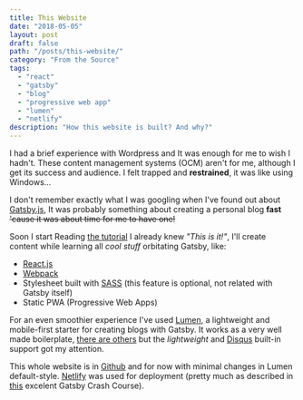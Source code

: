 ```yaml
---
title: This Website
date: "2018-05-05"
layout: post
draft: false
path: "/posts/this-website/"
category: "From the Source"
tags:
  - "react"
  - "gatsby"
  - "blog"
  - "progressive web app"
  - "lumen"
  - "netlify"
description: "How this website is built? And why?"
---
```


I had a brief experience with Wordpress and It was enough for me to wish I hadn't. These content management systems (OCM) aren't for me, although I get its success and audience. I felt trapped and **restrained**, it was like using Windows...

I don't remember exactly what I was googling when I've found out about [Gatsby.js](https://www.gatsbyjs.org/), It was probably something about creating a personal blog **fast** ~~'cause it was about time for me to have one!~~

Soon I start Reading [the tutorial](https://www.gatsbyjs.org/tutorial/) I already knew *"This is it!"*, I'll create content while learning all _cool stuff_ orbitating Gatsby, like:
- [React.js](https://reactjs.org/)
- [Webpack](https://webpack.js.org/)
- Stylesheet built with [SASS](https://sass-lang.com/) (this feature is optional, not related with Gatsby itself)
- Static PWA (Progressive Web Apps)

For an even smoothier experience I've used [Lumen](https://github.com/alxshelepenok/gatsby-starter-lumen), a lightweight and mobile-first starter for creating blogs with Gatsby. It works as a very well made boilerplate, [there are others](https://www.gatsbyjs.org/docs/gatsby-starters/) but the *lightweight* and [Disqus](https://disqus.com/) built-in support got my attention.

This whole website is in [Github](https://github.com/lbpinheiro/personalblog) and for now with minimal changes in Lumen default-style. [Netlify](https://www.netlify.com/) was used for deployment (pretty much as described in [this](https://www.youtube.com/watch?v=6YhqQ2ZW1sc) excelent Gatsby Crash Course).